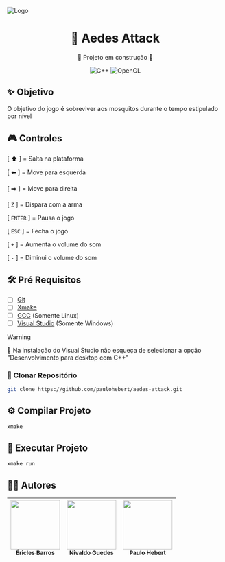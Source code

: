 ![Logo](https://github.com/paulohebert/aedes-attack/assets/133797775/6ef459b5-7653-44a6-b387-5a52a3bb8178)

<div align="center">

# 🦟 Aedes Attack

<!-- Jogo desenvolvido na disciplina de Computação Gráfica -->

:construction: Projeto em construção :construction:

![C++](https://img.shields.io/badge/C++-%23000?style=for-the-badge&logo=cplusplusbuilder)
![OpenGL](https://img.shields.io/badge/OpenGL-%23000?style=for-the-badge&logo=opengl)

</div>

## :sparkles: Objetivo

O objetivo do jogo é sobreviver aos mosquitos durante o tempo estipulado por nível

## :video_game: Controles

[ :arrow_up: ] = Salta na plataforma

[ :arrow_left: ] = Move para esquerda

[ :arrow_right: ] = Move para direita

[ `Z` ] = Dispara com a arma

[ `ENTER` ] = Pausa o jogo

[ `ESC` ] = Fecha o jogo

[ `+` ] = Aumenta o volume do som

[ `-` ] = Diminui o volume do som

## :hammer_and_wrench: Pré Requisitos

- [ ] [Git](https://git-scm.com/downloads)
- [ ] [Xmake](https://xmake.io/#/guide/installation)
- [ ] [GCC](https://gcc.gnu.org) (Somente Linux)
- [ ] [Visual Studio](https://learn.microsoft.com/pt-br/cpp/build/vscpp-step-0-installation) (Somente Windows)

> [!WARNING]
> :rotating_light: Na instalação do Visual Studio não esqueça de selecionar a opção "Desenvolvimento para desktop com C++"

### :open_file_folder: Clonar Repositório

```bash
git clone https://github.com/paulohebert/aedes-attack.git
```

## :gear: Compilar Projeto

```bash
xmake
```

## :rocket: Executar Projeto

```bash
xmake run
```

## :technologist: Autores

| [<img loading="lazy" src="https://avatars.githubusercontent.com/u/142631931?v=4" width=115><br><sub>Éricles Barros</sub>](https://github.com/PsyDark00) | [<img loading="lazy" src="https://avatars.githubusercontent.com/u/140926493?v=4" width=115><br><sub>Nivaldo Guedes</sub>](https://github.com/nivaldoguedes) | [<img loading="lazy" src="https://avatars.githubusercontent.com/u/133797775?v=4" width=115><br><sub>Paulo Hebert</sub>](https://github.com/paulohebert) |
| :-----------------------------------------------------------------------------------------------------------------------------------------------------: | :---------------------------------------------------------------------------------------------------------------------------------------------------------: | :-----------------------------------------------------------------------------------------------------------------------------------------------------: |
